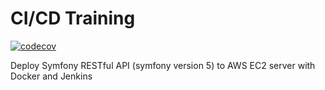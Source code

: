# CI/CD Training

[![codecov](https://codecov.io/gh/moitran/cicd-training/branch/master/graph/badge.svg?token=LWXK4X2SVC)](https://codecov.io/gh/moitran/cicd-training)

Deploy Symfony RESTful API (symfony version 5) to AWS EC2 server with Docker and Jenkins
